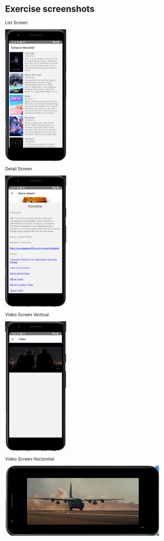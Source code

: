 # Exercise screenshots
List Screen  
  
<img src="Exercise-images/1.png" alt="ListScreen" width="200"/>  

  
Detail Screen  
  
<img src="Exercise-images/2.png" alt="DetailScreen" width="200"/>  

Video Screen Vertical
  
<img src="Exercise-images/3.png" alt="Video" width="200"/>  

  
Video Screen Horizontal  
  
<img src="Exercise-images/4.png" alt="DetailScreen" width="600"/>  

